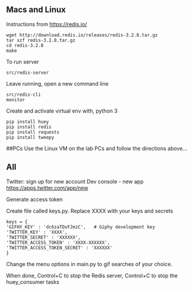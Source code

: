 ## Macs and Linux

Instructions from https://redis.io/

```
wget http://download.redis.io/releases/redis-3.2.8.tar.gz
tar xzf redis-3.2.8.tar.gz
cd redis-3.2.8
make
```

To run server
```
src/redis-server
```

Leave running, open a new command line

```
src/redis-cli
monitor
```


Create and activate virtual env with, python 3

```
pip install huey
pip install redis
pip install requests
pip install tweepy
```


##PCs Use the Linux VM on the lab PCs and follow the directions above...

## All

Twitter: sign up for new account
Dev console - new app
https://apps.twitter.com/app/new

Generate access token

Create file called keys.py. Replace XXXX with your keys and secrets

```
keys = {
'GIFHY_KEY' : 'dc6zaTOxFJmzC',   # Giphy development key
'TWITTER_KEY' : 'XXXX',
'TWITTER_SECRET' : 'XXXXXX',
'TWITTER_ACCESS_TOKEN' : 'XXXX-XXXXXX',
'TWITTER_ACCESS_TOKEN_SECRET' : 'XXXXXX'
}

```

Change the menu options in main.py to gif searches of your choice.

When done, Control+C to stop the Redis server, Control+C to stop the huey_consumer tasks
